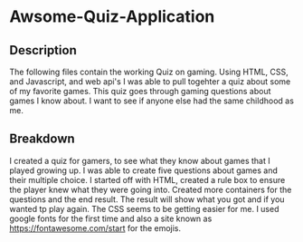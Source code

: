 # Awsome-Quiz-Application

## Description
The following files contain the working Quiz on gaming. Using HTML, CSS, and Javascript, and web api's I was able to pull togehter a quiz about some of my favorite games. This quiz goes through gaming questions about games I know about. I want to see if anyone else had the same childhood as me.

## Breakdown
I created a quiz for gamers, to see what they know about games that I played growing up. I was able to create five questions about games and their multiple choice. I started off with HTML, created a rule box to ensure the player knew what they were going into. Created more containers for the questions and the end result. The result will show what you got and if you wanted tp play again. The CSS seems to be getting easier for me. I used google fonts for the first time and also a site known as https://fontawesome.com/start for the emojis. 
